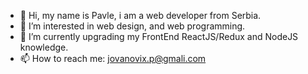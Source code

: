 - 👋 Hi, my name is Pavle, i am a web developer from Serbia.
- 👀 I’m interested in web design, and web programming.
- 🌱 I’m currently upgrading my FrontEnd ReactJS/Redux and NodeJS knowledge.
- 📫 How to reach me: jovanovix.p@gmali.com

<!---
minzhoudu/minzhoudu is a ✨ special ✨ repository because its `README.md` (this file) appears on your GitHub profile.
You can click the Preview link to take a look at your changes.
--->

